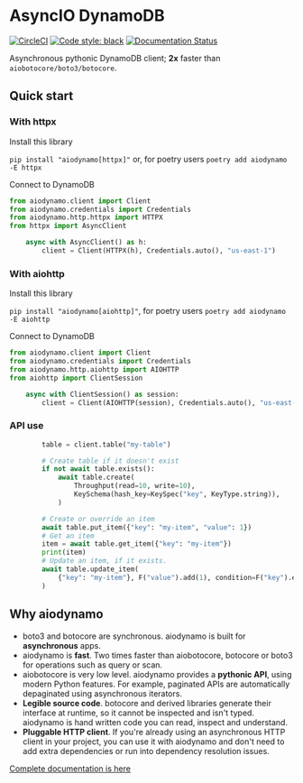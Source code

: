 # AsyncIO DynamoDB

[![CircleCI](https://circleci.com/gh/HENNGE/aiodynamo.svg?style=svg)](https://circleci.com/gh/HENNGE/aiodynamo)
[![Code style: black](https://img.shields.io/badge/code%20style-black-000000.svg)](https://github.com/psf/black)
[![Documentation Status](https://readthedocs.org/projects/aiodynamo/badge/?version=latest)](https://aiodynamo.readthedocs.io/en/latest/?badge=latest)

Asynchronous pythonic DynamoDB client; **2x** faster than `aiobotocore/boto3/botocore`.

## Quick start

### With httpx
Install this library

`pip install "aiodynamo[httpx]"` or, for poetry users `poetry add aiodynamo -E httpx`

Connect to DynamoDB

```py
from aiodynamo.client import Client
from aiodynamo.credentials import Credentials
from aiodynamo.http.httpx import HTTPX
from httpx import AsyncClient

    async with AsyncClient() as h:
        client = Client(HTTPX(h), Credentials.auto(), "us-east-1")
```

### With aiohttp
Install this library

`pip install "aiodynamo[aiohttp]"`, for poetry users `poetry add aiodynamo -E aiohttp`

Connect to DynamoDB

```py
from aiodynamo.client import Client
from aiodynamo.credentials import Credentials
from aiodynamo.http.aiohttp import AIOHTTP
from aiohttp import ClientSession

    async with ClientSession() as session:
        client = Client(AIOHTTP(session), Credentials.auto(), "us-east-1")
```

### API use

```py
        table = client.table("my-table")

        # Create table if it doesn't exist
        if not await table.exists():
            await table.create(
                Throughput(read=10, write=10),
                KeySchema(hash_key=KeySpec("key", KeyType.string)),
            )

        # Create or override an item
        await table.put_item({"key": "my-item", "value": 1})
        # Get an item
        item = await table.get_item({"key": "my-item"})
        print(item)
        # Update an item, if it exists.
        await table.update_item(
            {"key": "my-item"}, F("value").add(1), condition=F("key").exists()
        )
```

## Why aiodynamo

* boto3 and botocore are synchronous. aiodynamo is built for **asynchronous** apps.
* aiodynamo is **fast**. Two times faster than aiobotocore, botocore or boto3 for operations such as query or scan.
* aiobotocore is very low level. aiodynamo provides a **pythonic API**, using modern Python features. For example, paginated APIs are automatically depaginated using asynchronous iterators.
* **Legible source code**. botocore and derived libraries generate their interface at runtime, so it cannot be inspected and isn't typed. aiodynamo is hand written code you can read, inspect and understand.
* **Pluggable HTTP client**. If you're already using an asynchronous HTTP client in your project, you can use it with aiodynamo and don't need to add extra dependencies or run into dependency resolution issues.

[Complete documentation is here](https://aiodynamo.readthedocs.io/)
